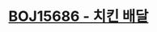 # [BOJ15686 - 치킨 배달](https://www.acmicpc.net/problem/15686)
<!--tags: backtrack, bruteforce, impl-->
